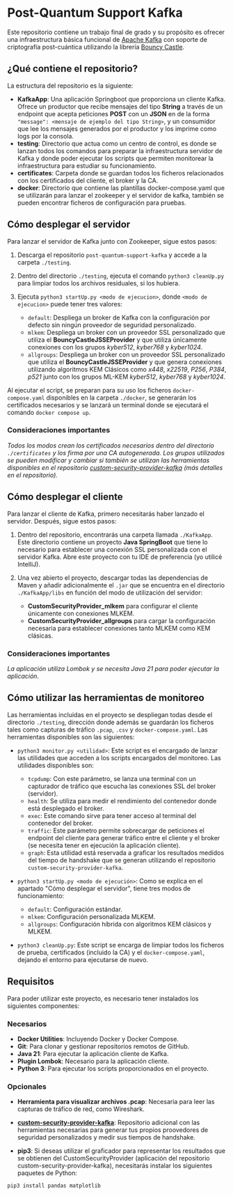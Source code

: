 # Post-Quantum Support Kafka

Este repositorio contiene un trabajo final de grado y su propósito es ofrecer una infraestructura básica funcional de [Apache Kafka](https://kafka.apache.org/) con soporte de criptografía post-cuántica utilizando la librería [Bouncy Castle](https://www.bouncycastle.org/). 

## ¿Qué contiene el repositorio?

La estructura del repositorio es la siguiente:

- **KafkaApp**: Una aplicación Springboot que proporciona un cliente Kafka. Ofrece un productor que recibe mensajes del tipo **String** a través de un endpoint que acepta peticiones **POST** con un **JSON** en de la forma `"message": <mensaje de ejemplo del tipo String>`, y un consumidor que lee los mensajes generados por el productor y los imprime como logs por la consola.
- **testing**: Directorio que actua como un centro de control, es donde se lanzan todos los comandos para preparar la infraestructura servidor de Kafka y donde poder ejecutar los scripts que permiten monitorear la infraestructura para estudiar su funcionamiento.
- **certificates**: Carpeta donde se guardan todos los ficheros relacionados con los certificados del cliente, el broker y la CA.
- **docker**: Directorio que contiene las plantillas docker-compose.yaml que se utilizarán para lanzar el zookeeper y el servidor de kafka, también se pueden encontrar ficheros de configuración para pruebas.

## Cómo desplegar el servidor

Para lanzar el servidor de Kafka junto con Zookeeper, sigue estos pasos:

1. Descarga el repositorio `post-quantum-support-kafka` y accede a la carpeta `./testing`.

2. Dentro del directorio `./testing`, ejecuta el comando `python3 cleanUp.py` para limpiar todos los archivos residuales, si los hubiera.

3. Ejecuta `python3 startUp.py <modo de ejecucion>`, donde `<modo de ejecucion>` puede tener tres valores:

    - `default`: Despliega un broker de Kafka con la configuración por defecto sin ningún proveedor de seguridad personalizado. 
    - `mlkem`: Despliega un broker con un proveedor SSL personalizado que utiliza el **BouncyCastleJSSEProvider** y que utiliza únicamente conexiones con los grupos _kyber512_, _kyber768_ y _kyber1024_.
    - `allgroups`: Despliega un broker con un proveedor SSL personalizado que utiliza el **BouncyCastleJSSEProvider** y que genera conexiones utilizando algoritmos KEM Clásicos como _x448_, _x22519_, _P256_, _P384_, _p521_ junto con los grupos ML-KEM _kyber512_, _kyber768_ y _kyber1024_.

Al ejecutar el script, se preparan para su uso los ficheros `docker-compose.yaml` disponibles en la carpeta `./docker`, se generarán los certificados necesarios y se lanzará un terminal donde se ejecutará el comando `docker compose up`.

### Consideraciones importantes

_Todos los modos crean los certificados necesarios dentro del directorio `./certificates` y los firma por una CA autogenerada. Los grupos utilizados se pueden modificar y cambiar si también se utilizan las herramientas disponibles en el repositorio [custom-security-provider-kafka](https://github.com/Ithakua/custom-security-provider-kafka) (más detalles en el repositorio)._

## Cómo desplegar el cliente

Para lanzar el cliente de Kafka, primero necesitarás haber lanzado el servidor. Después, sigue estos pasos:

1. Dentro del repositorio, encontrarás una carpeta llamada `./KafkaApp`. Este directorio contiene un proyecto **Java SpringBoot** que tiene lo necesario para establecer una conexión SSL personalizada con el servidor Kafka. Abre este proyecto con tu IDE de preferencia (yo utilicé IntelliJ).

2. Una vez abierto el proyecto, descargar todas las dependencias de Maven y añadir adicionalmente el `.jar` que se encuentra en el directorio `./KafkaApp/libs` en función del modo de utilización del servidor:
    - **CustomSecurityProvider_mlkem** para configurar el cliente únicamente con conexiones MLKEM.
    - **CustomSecurityProvider_allgroups** para cargar la configuración necesaria para establecer conexiones tanto MLKEM como KEM clásicas.

### Consideraciones importantes

_La aplicación utiliza Lombok y se necesita Java 21 para poder ejecutar la aplicación._

## Cómo utilizar las herramientas de monitoreo

Las herramientas incluidas en el proyecto se despliegan todas desde el directorio `./testing`, dirección donde además se guardarán los ficheros tales como capturas de tráfico `.pcap`, `.csv` y `docker-compose.yaml`. Las herramientas disponibles son las siguientes:

- `python3 monitor.py <utilidad>`: Este script es el encargado de lanzar las utilidades que acceden a los scripts encargados del monitoreo. Las utilidades disponibles son:
    - `tcpdump`: Con este parámetro, se lanza una terminal con un capturador de tráfico que escucha las conexiones SSL del broker (servidor).
    - `health`: Se utiliza para medir el rendimiento del contenedor donde está desplegado el broker.
    - `exec`: Este comando sirve para tener acceso al terminal del contenedor del broker.
    - `traffic`: Este parámetro permite sobrecargar de peticiones el endpoint del cliente para generar tráfico entre el cliente y el broker (se necesita tener en ejecución la aplicación cliente).
    - `graph`: Esta utilidad está reservada a graficar los resultados medidos del tiempo de handshake que se generan utilizando el repositorio `custom-security-provider-kafka`.

- `python3 startUp.py <modo de ejecución>`: Como se explica en el apartado "Cómo desplegar el servidor", tiene tres modos de funcionamiento:
    - `default`: Configuración estándar.
    - `mlkem`: Configuración personalizada MLKEM.
    - `allgroups`: Configuración híbrida con algoritmos KEM clásicos y MLKEM.

- `python3 cleanUp.py`: Este script se encarga de limpiar todos los ficheros de prueba, certificados (incluido la CA) y el `docker-compose.yaml`, dejando el entorno para ejecutarse de nuevo.

## Requisitos

Para poder utilizar este proyecto, es necesario tener instalados los siguientes componentes:

### Necesarios

- **Docker Utilities**: Incluyendo Docker y Docker Compose.
- **Git**: Para clonar y gestionar repositorios remotos de GitHub.
- **Java 21**: Para ejecutar la aplicación cliente de Kafka.
- **Plugin Lombok**: Necesario para la aplicación cliente.
- **Python 3**: Para ejecutar los scripts proporcionados en el proyecto.

### Opcionales

- **Herramienta para visualizar archivos .pcap**: Necesaria para leer las capturas de tráfico de red, como Wireshark.

- **[custom-security-provider-kafka](https://github.com/Ithakua/custom-security-provider-kafka)**: Repositorio adicional con las herramientas necesarias para generar tus propios proovedores de seguridad personalizados y medir sus tiempos de handshake.

- **pip3**: Si deseas utilizar el graficador para representar los resultados que se obtienen del CustomSecurityProvider (aplicación del repositorio custom-security-provider-kafka), necesitarás instalar los siguientes paquetes de Python:

```
pip3 install pandas matplotlib
```